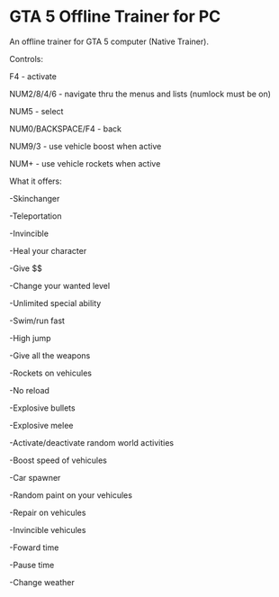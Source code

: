 # GTA 5 Offline Trainer for PC
An offline trainer for GTA 5 computer (Native Trainer).

Controls:

F4 - activate 

NUM2/8/4/6 - navigate thru the menus and lists (numlock must be on) 

NUM5 - select 

NUM0/BACKSPACE/F4 - back 

NUM9/3 - use vehicle boost when active

NUM+ - use vehicle rockets when active


What it offers:

-Skinchanger

-Teleportation

-Invincible

-Heal your character

-Give $$

-Change your wanted level

-Unlimited special ability

-Swim/run fast

-High jump

-Give all the weapons

-Rockets on vehicules

-No reload

-Explosive bullets

-Explosive melee

-Activate/deactivate random world activities

-Boost speed of vehicules

-Car spawner

-Random paint on your vehicules

-Repair on vehicules

-Invincible vehicules

-Foward time

-Pause time

-Change weather
